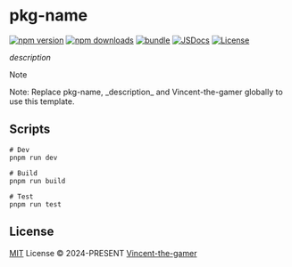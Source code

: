 # pkg-name

[![npm version][npm-version-src]][npm-version-href]
[![npm downloads][npm-downloads-src]][npm-downloads-href]
[![bundle][bundle-src]][bundle-href]
[![JSDocs][jsdocs-src]][jsdocs-href]
[![License][license-src]][license-href]

_description_

> [!NOTE]
> Note: Replace pkg-name, \_description\_ and Vincent-the-gamer globally to use this template.

## Scripts

```shell
# Dev
pnpm run dev

# Build
pnpm run build

# Test
pnpm run test
```

## License

[MIT](./LICENSE) License © 2024-PRESENT [Vincent-the-gamer](https://github.com/Vincent-the-gamer)

<!-- Badges -->

[npm-version-src]: https://img.shields.io/npm/v/pkg-name?style=flat&colorA=080f12&colorB=1fa669
[npm-version-href]: https://npmjs.com/package/pkg-name
[npm-downloads-src]: https://img.shields.io/npm/dm/pkg-name?style=flat&colorA=080f12&colorB=1fa669
[npm-downloads-href]: https://npmjs.com/package/pkg-name
[bundle-src]: https://img.shields.io/bundlephobia/minzip/pkg-name?style=flat&colorA=080f12&colorB=1fa669&label=minzip
[bundle-href]: https://bundlephobia.com/result?p=pkg-name
[license-src]: https://img.shields.io/github/license/Vincent-the-gamer/pkg-name.svg?style=flat&colorA=080f12&colorB=1fa669
[license-href]: https://github.com/Vincent-the-gamer/pkg-name/blob/main/LICENSE
[jsdocs-src]: https://img.shields.io/badge/jsdocs-reference-080f12?style=flat&colorA=080f12&colorB=1fa669
[jsdocs-href]: https://www.jsdocs.io/package/pkg-name